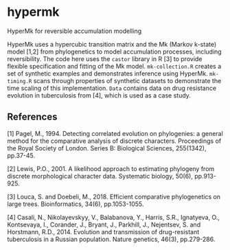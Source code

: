 # hypermk
HyperMk for reversible accumulation modelling

HyperMk uses a hypercubic transition matrix and the Mk (Markov k-state) model [1,2] from phylogenetics to model accumulation processes, including reversibility. The code here uses the `castor` library in R [3] to provide flexible specification and fitting of the Mk model. `mk-collection.R` creates a set of synthetic examples and demonstrates inference using HyperMk. `mk-timing.R` scans through properties of synthetic datasets to demonstrate the time scaling of this implementation. `Data` contains data on drug resistance evolution in tuberculosis from [4], which is used as a case study.

References
---
[1] Pagel, M., 1994. Detecting correlated evolution on phylogenies: a general method for the comparative analysis of discrete characters. Proceedings of the Royal Society of London. Series B: Biological Sciences, 255(1342), pp.37-45.

[2] Lewis, P.O., 2001. A likelihood approach to estimating phylogeny from discrete morphological character data. Systematic biology, 50(6), pp.913-925.

[3] Louca, S. and Doebeli, M., 2018. Efficient comparative phylogenetics on large trees. Bioinformatics, 34(6), pp.1053-1055.

[4] Casali, N., Nikolayevskyy, V., Balabanova, Y., Harris, S.R., Ignatyeva, O., Kontsevaya, I., Corander, J., Bryant, J., Parkhill, J., Nejentsev, S. and Horstmann, R.D., 2014. Evolution and transmission of drug-resistant tuberculosis in a Russian population. Nature genetics, 46(3), pp.279-286.
